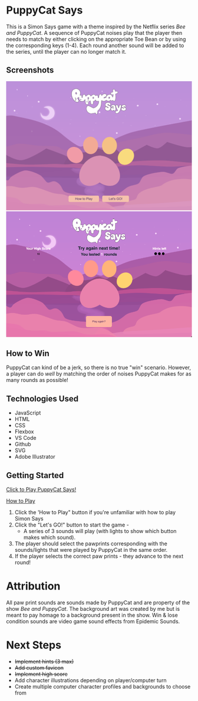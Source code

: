 # PuppyCat Says

This is a Simon Says game with a theme inspired by the Netflix series *Bee and PuppyCat*. A sequence of PuppyCat noises play that the player then needs to match by either clicking on the appropriate Toe Bean or by using the corresponding keys (1-4). Each round another sound will be added to the series, until the player can no longer match it.

## Screenshots
![Screenshot of game screen](Media/Screenshot.png)
![Screenshot of game screen during play](Media/Screenshot2.png)

## How to Win

PuppyCat can kind of be a jerk, so there is no true "win" scenario. However, a player can do *well* by matching the order of noises PuppyCat makes for as many rounds as possible!

## Technologies Used

- JavaScript
- HTML
- CSS
- Flexbox
- VS Code
- Github
- SVG
- Adobe Illustrator

## Getting Started

[Click to Play PuppyCat Says!](https://stephaniestralina.github.io/SimonSays/)

<u>How to Play</u>

1. Click the 'How to Play" button if you're unfamiliar with how to play Simon Says
2. Click the "Let's GO!" button to start the game -
    - A series of 3 sounds will play (with lights to show which button makes which sound).
3. The player should select the pawprints corresponding with the sounds/lights that were played by PuppyCat in the same order.
4. If the player selects the correct paw prints - they advance to the next round!

# Attribution

All paw print sounds are sounds made by PuppyCat and are property of the show *Bee and PuppyCat*. The background art was created by me but is meant to pay homage to a background present in the show. Win & lose condition sounds are video game sound effects from Epidemic Sounds.


# Next Steps

- ~~Implement hints (3 max)~~
- ~~Add custom favicon~~
- ~~Implement high score~~
- Add character illustrations depending on player/computer turn
- Create multiple computer character profiles and backgrounds to choose from